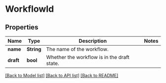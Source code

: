 # WorkflowId

## Properties

Name | Type | Description | Notes
------------ | ------------- | ------------- | -------------
**name** | **String** | The name of the workflow. | 
**draft** | **bool** | Whether the workflow is in the draft state. | 

[[Back to Model list]](../README.md#documentation-for-models) [[Back to API list]](../README.md#documentation-for-api-endpoints) [[Back to README]](../README.md)


